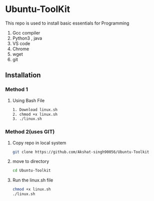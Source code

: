 # Ubuntu-ToolKit
This repo is used to install basic essentials for Programming
1. Gcc compiler
2. Python3 , java
3. VS code
4. Chrome
5. wget
6. git
## Installation 
### Method 1
1. Using Bash File
   ```bash
   1. Download linux.sh
   2. chmod +x linux.sh
   3. ./linux.sh
### Method 2(uses GIT)
1. Copy repo in local system
   ```bash
   git clone https://github.com/Akshat-singh90056/Ubuntu-Toolkit
2. move to directory
   ```bash
   cd Ubuntu-Toolkit
3. Run the linux.sh file
   ```bash
   chmod +x linux.sh
   ./linux.sh
